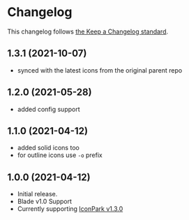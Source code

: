 # Changelog

This changelog follows [the Keep a Changelog standard](https://keepachangelog.com).

## 1.3.1 (2021-10-07)
* synced with the latest icons from the original parent repo

## 1.2.0 (2021-05-28)
* added config support

## 1.1.0 (2021-04-12)
* added solid icons too
* for outline icons use `-o` prefix

## 1.0.0 (2021-04-12)

* Initial release.
* Blade v1.0 Support
* Currently supporting [IconPark v1.3.0](https://github.com/bytedance/IconPark/releases/tag/v1.3.0)
